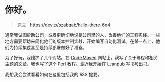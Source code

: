 # 你好。

> 原文：<https://dev.to/szabgab/hello-there-6g4>

通常我试图帮助公司，或者更确切地说是公司里的人，改善他们的工程实践。一些地方需要帮助来简化他们的版本控制实践，开始编写自动化测试。在某一点上，他们为持续集成甚至是持续部署做好了准备。

为了好玩，我维护了几个网站。在 [Code Maven](https://code-maven.com/) 网站上，我写了关于编程和相关主题的文章。我也写了这个 [Perl 教程](https://perlmaven.com/perl-tutorial)。最近我开始在 [Leanpub](https://leanpub.com/u/szabgab) 写书和出书。

我想我会尝试看看如何在这里包括我的 RSS 提要。